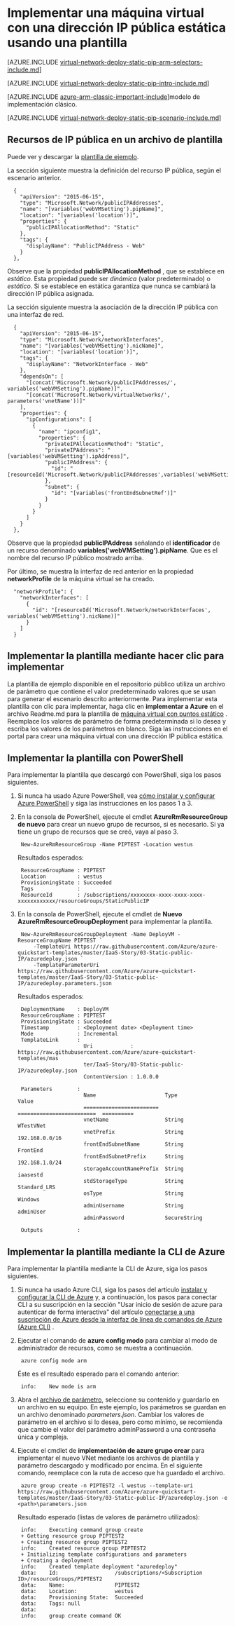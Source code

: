 <properties
   pageTitle="Implementar una máquina virtual con una dirección IP pública estática usando una plantilla en el Administrador de recursos | Microsoft Azure"
   description="Obtenga información sobre cómo implementar máquinas virtuales con una dirección IP pública estática usando una plantilla en el Administrador de recursos"
   services="virtual-network"
   documentationCenter="na"
   authors="jimdial"
   manager="carmonm"
   editor=""
   tags="azure-resource-manager"
/>
<tags  
   ms.service="virtual-network"
   ms.devlang="na"
   ms.topic="article"
   ms.tgt_pltfrm="na"
   ms.workload="infrastructure-services"
   ms.date="04/27/2016"
   ms.author="jdial" />

# <a name="deploy-a-vm-with-a-static-public-ip-using-a-template"></a>Implementar una máquina virtual con una dirección IP pública estática usando una plantilla

[AZURE.INCLUDE [virtual-network-deploy-static-pip-arm-selectors-include.md](../../includes/virtual-network-deploy-static-pip-arm-selectors-include.md)]

[AZURE.INCLUDE [virtual-network-deploy-static-pip-intro-include.md](../../includes/virtual-network-deploy-static-pip-intro-include.md)]

[AZURE.INCLUDE [azure-arm-classic-important-include](../../includes/learn-about-deployment-models-rm-include.md)]modelo de implementación clásico.

[AZURE.INCLUDE [virtual-network-deploy-static-pip-scenario-include.md](../../includes/virtual-network-deploy-static-pip-scenario-include.md)]

## <a name="public-ip-resources-in-a-template-file"></a>Recursos de IP pública en un archivo de plantilla

Puede ver y descargar la [plantilla de ejemplo](https://raw.githubusercontent.com/Azure/azure-quickstart-templates/master/IaaS-Story/03-Static-public-IP/azuredeploy.json).

La sección siguiente muestra la definición del recurso IP pública, según el escenario anterior.

      {
        "apiVersion": "2015-06-15",
        "type": "Microsoft.Network/publicIPAddresses",
        "name": "[variables('webVMSetting').pipName]",
        "location": "[variables('location')]",
        "properties": {
          "publicIPAllocationMethod": "Static"
        },
        "tags": {
          "displayName": "PublicIPAddress - Web"
        }
      },

Observe que la propiedad **publicIPAllocationMethod** , que se establece en *estático*. Esta propiedad puede ser *dinámica* (valor predeterminado) o *estático*. Si se establece en estática garantiza que nunca se cambiará la dirección IP pública asignada.

La sección siguiente muestra la asociación de la dirección IP pública con una interfaz de red.

      {
        "apiVersion": "2015-06-15",
        "type": "Microsoft.Network/networkInterfaces",
        "name": "[variables('webVMSetting').nicName]",
        "location": "[variables('location')]",
        "tags": {
          "displayName": "NetworkInterface - Web"
        },
        "dependsOn": [
          "[concat('Microsoft.Network/publicIPAddresses/', variables('webVMSetting').pipName)]",
          "[concat('Microsoft.Network/virtualNetworks/', parameters('vnetName'))]"
        ],
        "properties": {
          "ipConfigurations": [
            {
              "name": "ipconfig1",
              "properties": {
                "privateIPAllocationMethod": "Static",
                "privateIPAddress": "[variables('webVMSetting').ipAddress]",
                "publicIPAddress": {
                  "id": "[resourceId('Microsoft.Network/publicIPAddresses',variables('webVMSetting').pipName)]"
                },
                "subnet": {
                  "id": "[variables('frontEndSubnetRef')]"
                }
              }
            }
          ]
        }
      },

Observe que la propiedad **publicIPAddress** señalando el **identificador** de un recurso denominado **variables('webVMSetting').pipName**. Que es el nombre del recurso IP público mostrado arriba.

Por último, se muestra la interfaz de red anterior en la propiedad **networkProfile** de la máquina virtual se ha creado.

      "networkProfile": {
        "networkInterfaces": [
          {
            "id": "[resourceId('Microsoft.Network/networkInterfaces', variables('webVMSetting').nicName)]"
          }
        ]
      }

## <a name="deploy-the-template-by-using-click-to-deploy"></a>Implementar la plantilla mediante hacer clic para implementar

La plantilla de ejemplo disponible en el repositorio público utiliza un archivo de parámetro que contiene el valor predeterminado valores que se usan para generar el escenario descrito anteriormente. Para implementar esta plantilla con clic para implementar, haga clic en **implementar a Azure** en el archivo Readme.md para la plantilla de [máquina virtual con puntos estático](https://github.com/Azure/azure-quickstart-templates/tree/master/IaaS-Story/03-Static-public-IP) . Reemplace los valores de parámetro de forma predeterminada si lo desea y escriba los valores de los parámetros en blanco.  Siga las instrucciones en el portal para crear una máquina virtual con una dirección IP pública estática.

## <a name="deploy-the-template-by-using-powershell"></a>Implementar la plantilla con PowerShell

Para implementar la plantilla que descargó con PowerShell, siga los pasos siguientes.

1. Si nunca ha usado Azure PowerShell, vea [cómo instalar y configurar Azure PowerShell](../powershell-install-configure.md) y siga las instrucciones en los pasos 1 a 3.

2. En la consola de PowerShell, ejecute el cmdlet **AzureRmResourceGroup de nuevo** para crear un nuevo grupo de recursos, si es necesario. Si ya tiene un grupo de recursos que se creó, vaya al paso 3.

        New-AzureRmResourceGroup -Name PIPTEST -Location westus

    Resultados esperados:

        ResourceGroupName : PIPTEST
        Location          : westus
        ProvisioningState : Succeeded
        Tags              :
        ResourceId        : /subscriptions/xxxxxxxx-xxxx-xxxx-xxxx-xxxxxxxxxxxx/resourceGroups/StaticPublicIP

3. En la consola de PowerShell, ejecute el cmdlet de **Nuevo AzureRmResourceGroupDeployment** para implementar la plantilla.

        New-AzureRmResourceGroupDeployment -Name DeployVM -ResourceGroupName PIPTEST `
            -TemplateUri https://raw.githubusercontent.com/Azure/azure-quickstart-templates/master/IaaS-Story/03-Static-public-IP/azuredeploy.json `
            -TemplateParameterUri https://raw.githubusercontent.com/Azure/azure-quickstart-templates/master/IaaS-Story/03-Static-public-IP/azuredeploy.parameters.json

    Resultados esperados:

        DeploymentName    : DeployVM
        ResourceGroupName : PIPTEST
        ProvisioningState : Succeeded
        Timestamp         : <Deployment date> <Deployment time>
        Mode              : Incremental
        TemplateLink      :
                            Uri            : https://raw.githubusercontent.com/Azure/azure-quickstart-templates/mas
                            ter/IaaS-Story/03-Static-public-IP/azuredeploy.json
                            ContentVersion : 1.0.0.0

        Parameters        :
                            Name                      Type                       Value     
                            ========================  =========================  ==========
                            vnetName                  String                     WTestVNet
                            vnetPrefix                String                     192.168.0.0/16
                            frontEndSubnetName        String                     FrontEnd  
                            frontEndSubnetPrefix      String                     192.168.1.0/24
                            storageAccountNamePrefix  String                     iaasestd  
                            stdStorageType            String                     Standard_LRS
                            osType                    String                     Windows   
                            adminUsername             String                     adminUser
                            adminPassword             SecureString                         

        Outputs           :

## <a name="deploy-the-template-by-using-the-azure-cli"></a>Implementar la plantilla mediante la CLI de Azure

Para implementar la plantilla mediante la CLI de Azure, siga los pasos siguientes.

1. Si nunca ha usado Azure CLI, siga los pasos del artículo [instalar y configurar la CLI de Azure](../xplat-cli-install.md) y, a continuación, los pasos para conectar CLI a su suscripción en la sección "Usar inicio de sesión de azure para autenticar de forma interactiva" del artículo [conectarse a una suscripción de Azure desde la interfaz de línea de comandos de Azure (Azure CLI)](../xplat-cli-connect.md) .
2. Ejecutar el comando de **azure config modo** para cambiar al modo de administrador de recursos, como se muestra a continuación.

        azure config mode arm

    Éste es el resultado esperado para el comando anterior:

        info:    New mode is arm

3. Abra el [archivo de parámetro](https://raw.githubusercontent.com/Azure/azure-quickstart-templates/master/IaaS-Story/03-Static-public-IP/azuredeploy.parameters.json), seleccione su contenido y guardarlo en un archivo en su equipo. En este ejemplo, los parámetros se guardan en un archivo denominado *parameters.json*. Cambiar los valores de parámetro en el archivo si lo desea, pero como mínimo, se recomienda que cambie el valor del parámetro adminPassword a una contraseña única y compleja.

4. Ejecute el cmdlet de **implementación de azure grupo crear** para implementar el nuevo VNet mediante los archivos de plantilla y parámetro descargado y modificado por encima. En el siguiente comando, reemplace <path> con la ruta de acceso que ha guardado el archivo. 

        azure group create -n PIPTEST2 -l westus --template-uri https://raw.githubusercontent.com/Azure/azure-quickstart-templates/master/IaaS-Story/03-Static-public-IP/azuredeploy.json -e <path>\parameters.json

    Resultado esperado (listas de valores de parámetro utilizados):

        info:    Executing command group create
        + Getting resource group PIPTEST2
        + Creating resource group PIPTEST2
        info:    Created resource group PIPTEST2
        + Initializing template configurations and parameters
        + Creating a deployment
        info:    Created template deployment "azuredeploy"
        data:    Id:                  /subscriptions/<Subscription ID>/resourceGroups/PIPTEST2
        data:    Name:                PIPTEST2
        data:    Location:            westus
        data:    Provisioning State:  Succeeded
        data:    Tags: null
        data:
        info:    group create command OK
